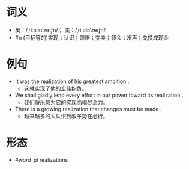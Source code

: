 # 词义
- 英：/ˌriːəlaɪˈzeɪʃn/； 美：/ˌriːələˈzeɪʃn/
- #n (目标等的)实现；认识；领悟；变卖；领会；发声；兑换成现金
# 例句
- It was the realization of his greatest ambition .
	- 这就实现了他的宏伟抱负。
- We shall gladly lend every effort in our power toward its realization .
	- 我们将乐意为它的实现而竭尽全力。
- There is a growing realization that changes must be made .
	- 越来越多的人认识到改革势在必行。
# 形态
- #word_pl realizations
